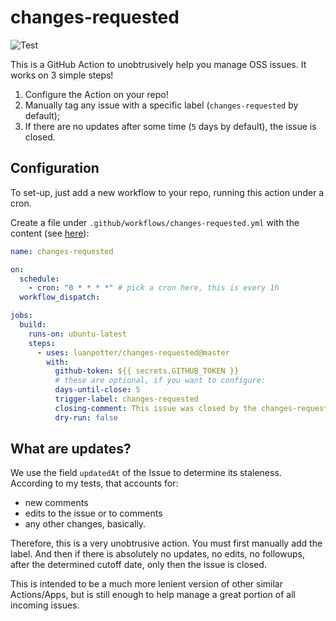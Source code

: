 # changes-requested

<img src="https://github.com/luanpotter/changes-requested/workflows/ci-cd/badge.svg?branch=master&event=push" alt="Test" />

This is a GitHub Action to unobtrusively help you manage OSS issues. It works on 3 simple steps!

1. Configure the Action on your repo!
2. Manually tag any issue with a specific label (`changes-requested` by default);
3. If there are no updates after some time (`5` days by default), the issue is closed.

## Configuration

To set-up, just add a new workflow to your repo, running this action under a cron.

Create a file under `.github/workflows/changes-requested.yml` with the content (see [here](.github/workflows/changes-requested.yml)):

```yaml
name: changes-requested

on:
  schedule:
    - cron: "0 * * * *" # pick a cron here, this is every 1h
  workflow_dispatch:

jobs:
  build:
    runs-on: ubuntu-latest
    steps:
      - uses: luanpotter/changes-requested@master
        with:
          github-token: ${{ secrets.GITHUB_TOKEN }}
          # these are optional, if you want to configure:
          days-until-close: 5
          trigger-label: changes-requested
          closing-comment: This issue was closed by the changes-requested bot due to inactivity.
          dry-run: false
```

## What are updates?

We use the field `updatedAt` of the Issue to determine its staleness. According to my tests, that accounts for:

* new comments
* edits to the issue or to comments
* any other changes, basically.

Therefore, this is a very unobtrusive action. You must first manually add the label. And then if there is absolutely no updates, no edits, no followups, after the determined cutoff date, only then the issue is closed.

This is intended to be a much more lenient version of other similar Actions/Apps, but is still enough to help manage a great portion of all incoming issues.
